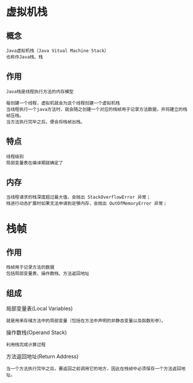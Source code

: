 

# 虚拟机栈

## 概念

    Java虚拟机栈（Java Vitual Machine Stack）
    也称作Java栈、栈
  
## 作用

    Java栈是线程执行方法的内存模型

    每创建一个线程，虚拟机就会为这个线程创建一个虚拟机栈
    当线程执行一个java方法时，就会随之创建一个对应的栈帧用于记录方法数据，并将建立的栈帧压栈。
    当方法执行完毕之后，便会将栈帧出栈。
  
  
## 特点

    线程级别
    局部变量表在编译期就确定了

## 内存 

    当线程请求的栈深度超过最大值，会抛出 StackOverflowError 异常；
    栈进行动态扩展时如果无法申请到足够内存，会抛出 OutOfMemoryError 异常； 
 
# 栈帧

## 作用

    栈帧用于记录方法的数据
    包括局部变量表、操作数栈、方法返回地址
    
## 组成

局部变量表(Local Variables)

    就是用来存储方法中的局部变量（包括在方法中声明的非静态变量以及函数形参）。
 
操作数栈(Operand Stack)

    利用栈完成计算过程
 
方法返回地址(Return Address)

    当一个方法执行完毕之后，要返回之前调用它的地方，因此在栈帧中必须保存一个方法返回地址。
